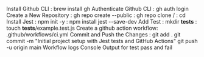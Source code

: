 Install Github CLI : brew install gh
Authenticate Github CLI : gh auth login
Create a New Repository : gh repo create <repository-name> --public
                        : gh repo clone <username>/<repository-name>
                        : cd <repository-name>
Install Jest : npm init -y
             : npm install jest --save-dev
Add Test : mkdir __tests__
         : touch __tests__/example.test.js
Create a github action workflow: .github/workflows/ci.yml 
Commit and Push the Changes : git add .
                              git commit -m "Initial project setup with Jest tests and GitHub Actions"
                              git push -u origin main
Workflow logs
Console Output for test pass and fail





